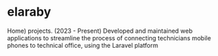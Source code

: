 # elaraby
Home) projects. (2023 - Present) Developed and maintained web applications to streamline the process of connecting technicians mobile phones to technical office, using the Laravel platform 
